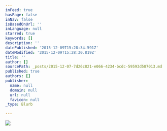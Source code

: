 ```yaml
---
inFeed: true
hasPage: false
inNav: false
isBasedOnUrl: ''
inLanguage: null
starred: true
keywords: []
description: ''
datePublished: '2015-12-09T15:28:34.591Z'
dateModified: '2015-12-09T15:28:30.819Z'
title: ''
author: []
sourcePath: _posts/2015-12-07-7d26c821-e066-4234-bcdc-59593d587013.md
published: true
authors: []
publisher:
  name: null
  domain: null
  url: null
  favicon: null
_type: Blurb

---
```

![](https://s3-us-west-2.amazonaws.com/the-grid-img/p/9adbcd4fd606eb04bc9cdbd8aab63be5776b9e10.jpg)